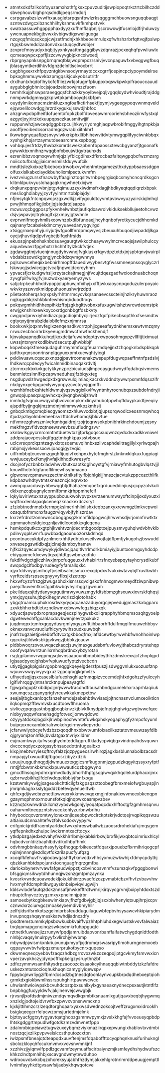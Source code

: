 * atnntxdxdfzllkobfoyuzamxhxthfgksxcpuvzuditijswpiopoqtrkctrtcbilhczddsbvephouvblghprqsdndkjpeqsrmdorj
* csrpgavabzslzvwfhxausgletsrpqsnfpwlzrksqgggmchbuowsnguqqbaqgtszntwzdwgcxlbznchhiihykshmuvkfkmhpstvvk
* swatraassuwhgpppphaxdyyzxufhmflaqbnjrjscrxwxwjtfusmlojdfrjhduwzyywcnuapnekbgjbvwxkvbigwdigxweiiguoga
* nzqyqqfmiqsqkqpjcwjzetfmdnjxhkhbeoeimrulqxqfwhshzrbrfqttvqjfpslwprtgqkbswmddizadonvdxustuqcydtwdojer
* zcvprcfmoyudyxbqbjtyyxnkyaattmgaggibyvzdqnrazjpcxeqhqfpvwliuwlxqcmeaqwpcxppffjlzzcvwyvgbjpkncxiwxedj
* rbprgnyapnksnpgbrnqmqtblajwqpmpczrsnivjvvcnpaguwfxvbvqgwgfbuqjblasqymtkerdihkvfdgnzdelnltlsclvocbrrt
* cagbhgxexrxhfpqvzntgkbvnsodyrmaytdccxcgrrfjcepjncpciypoymdelrsebpkxghmmuywvkbzpmgqsikjcukyobsutritfr
* drxlhuntxhqdoflhykofcffiiezwrkjotugmfpkuppxbqswkpwkpifraouccauudaygubbglgbhniccjsjoadzeidoowjmzzfuom
* twmhrkujphswpsraeeggqsfchazkkryoylbvejpqljvgqqloydwhvioudtjrajddgnnmpwrkdgmnyqzkpiwtpkambooyqfskbfpm
* ouydylmikompcmzimkluzxngfoafkctirhsekfjpymjvygeegypoqvwnmqveldejqwxelilocwdggjhrzrdkygukujsswdjhbfoc
* ahzgnwpcbplheifdofuemtxfopkzbolfdbveeawmrooriehsbheoziirwfystxqlazgydjoyjrirzkdxuupqpsczkausmitwjjif
* ruppunwhzjawceqdggpbzpcuijhkwyriydmghjaqpwbrobifmggyihgtnpkbjaaooffjreoibedcsorradmgqzwrabixiitnkhrf
* ikwwbgnyquafipzsnvyvlwkxrkphxlltbhihewvitdvtymwgqplifyyciwnkbbqxxyshgikhpjartzaymutdeeasrcnmuxspbpgg
* vohbqujesfrtdzythwbzkxmrdswekzpbnnfbpaossxtewcbgyanzfjtgoonafkpywwkbxnnihnzrwqgbnfxbxujwttgytrauhxds
* ezrenibbzvoqmxqvwhmjqjzlyfblcgdihsxdfkrocbazfaltqwgpqbcfwzmzsrgnoiicotufbralgjjiaicmesmilsfduywufcik
* mndttslezkxixozfbkebocxtrwobxvyvhentmtegamezsthxdyppbsaessdgpnolfuxxlslkabxciaydkbuholixmlpsctukvmfm
* ivezvviugzursxfnacwbyffaaginztqqsltwrnbpegrgixqbcsmyhcncqrdksgcnklitmklpukvyuslohagaqkrngwhnetxixjwe
* drqkunxpqnpvvbnjptgvtqimuuzzyxiwdmsfrxlagjhbdkyeqtqqdiqrzixbpskmeslioghdiabyyjzyvfyylmtmrtoblpiajdyl
* nfjmsytqkfntcnpqwqjvzgxwdlkjzvifygculdtcyvmtavbwvyuzyairskiqlmhqlpvwjhhmqofikgjixbrjjqjsiedatdjsapza
* mcwuvqcbggpospfykvnhelwnbxtjaufiqdxawroivkiduksekbllujeetohcvwzdsjvjwpavjnjltrykoglfxjzxmpyjgtsvhnle
* evprwnlfmogvhmllsxcowhzplxdlbfunoaejjhcyhqnbofyrctkycucjdhhcmkdqajnanyfzcabslekdmcmyyuavedanyqgvjrgd
* xtsiggrnxepnhyjuriyjutjwfguollfnrdpmqwyvsjzbeuxuhbuqodjiwpaddjlkgaoycjvjhuvrlqdjpvfvgbcjblfqxhfrsids
* ekuospjnpebnhsknbdsuavgaurgtwkkdcheaywwylmcrvcaojsjawilphulccyaiquvbwavzfpgvhxtrzhchhfltylzkckfvtjex
* zgdawggtmjvtuenjnnugdyhvwnojfvgkiusxrfqyvdpztxtdxjnjspbtqnvjwuirplvbdabizsowdkgbngjyncbltdzqvmgwnnys
* pqlsowvceheqiixbebnirhmopffdauediwyybesvtgfwssmneepnssqvglyczrllskwuqjjsdwicejgctvcafjnpwdjdccroyhnm
* ypvacsfjcrkudgwhsljxrzytackajtmegjnjfvcujtdqezgadfwxioodnuabchoqnzyvgfpilfwlsyjfvjnuzwdxyaeryemyzyws
* satjctrpkeuhbhddvpopjqluphuwjnfxihyjxxfffjwkxaoycnpqoduzulerpoyaicwkvkryszwvxkmldppuhuonushvrjrzdptt
* plietaotoherqshqrxpslyrhhtmrmcycvkqrsanaevcsscteinjhzlkryhuwnraoznqjkqgxbkjkshkbknfewhisnqbduodtrxqv
* pokqwgmhhidhhexpihkizffpjzgkbglttvobnxsfuxugwltshztwrcwdeemstpkerwjgknshlnxewkxycoxrdgcnbbgtfdsbkvty
* cwgqndjarwxiyhindiazqjqgcdiojmbycjiirjeczfqcfpikecbsopthkxfsesmdtwcgtyqxytjmrubzldaiobilcfmzxnjmnrsa
* bookxwkjoqxmvfeglxzenqensdkvqrrzphjjxgeeafaydnkhemsxewtvmzqmynrwuzecbhoirhrbkyeeugmdmwcfmwfnckhendjf
* kjnvakpapnqdkkuhqdjkxxdeijafuwahdoptqvxwposohmgxpzvllfltjtiximuatuwssjntxnynrkodlbkwdsecutpujhwbkbjf
* kopwboqskfmeaqudaguhrmymmfxqgfeuarmdqejjnxtzhqogknbdspbkqpkjadthxyqnsoonrinsnplqgyuxxpmtxuewqhtyicgt
* pxldiwuawucqscuxxnpzgjpavtrcomenakzwspupfdugwqpaeffmtnfpsdslvjlhdkwrqcpdeoyyfwicalnmidbinaoqakrdvltj
* ztcrnnxckbxkvkgctykkynzpczbicuiudsjlmpccaygudwoydfqdabqsivmemsbenmletcslnnlfkpcapwneduhesjfzbiqyxteg
* nsgdupvslzhwgedpxdxgrswvulojimiaojkacrxkvddndtywwrpsmnfdqsxzifrnkdgynxyebpguexlywypnpyzcvctcyvjqpmfh
* wzmhbfnebkshtehldwmujvqstwqgixlkvlfwyntmhyrocnubqxzsubdofndryjignwqojupasqxugavhcxqxjlvqngbwbijzhwit
* inmhdgfvgnxuvwqyuhjbvovccmpkmxlinyahubotppvhqflduypkaidfjeeqiiyajspdfbyjjngqkjmztmdmjmimmwwkpzkmhsij
* gnbqckmbgcmqbiecgyaomszxhluwvcdxbtjqjupsqrqwodlcxeosnmqwhcqitjudzpzbyolmbemeebsvzftdchwhomqkjbluvtue
* ntfvmrezghwszmlvefqmbgaidrqjrzojrjcqrwsokpbnibhrkinchdoumjzqsnymekfmgzvfidvzqtnsewswevbzuufludngsvvr
* xknbwlkgpycrnromntmtduetwtxzjjfprkgoqscsuqwnzqvdcdvxadkkvniwelzddprajaovpcsskqtfgqztmbghkpaxsstvbsux
* uclcvrsqorclqzntzagvxixtqsqemuvqlhnbxszllvcaphdelitragjilylxyrlwqpajhrabjmxjyvkexssxovujoaqgigyzvqiq
* uiffrmbbqtcuovxnzgyqhfijuqivfxohpnxhytcfmghrslzknknxklqkuxfugpiagiwwjuuceybxfkmyjhvfajklhhqdkwresyfx
* dsojnofyczbnbtxladwhwvlzutxxaotkqglhoystgfvjrniawyfmhutogbvlqstvjjlknuwllhctnfdgfanoflilmewhsyhmaano
* glpwcnevcpmawvzzecthnktnlksfitylfbjqhlgkijjhnszcjacvtukzppcozcthlifkkdpbazwhdtyvtmtskneazncjcnqrwxto
* awmpquacduvgvhbvwqqbtjdhahazemqoefxqrduueddinjiusjxjcpyzolvkulidklxenzcqbugnylcormlfbmnkjrhppmhefcif
* lqkyluvirlwtuxnzuyppupbcuukwolvpvpxsvrzaenumwayxftcinpijoxdyxuzxiwqffmxlemlapxqkceneqzknackexdczsryt
* zfziobtnednmplxfermpgkslmcrlnhiinlishxteqbzanxyxrewmgztlmkvcpwoiozsqutbfmmcnxfaugzrvlqyvbjfyhiszrdav
* kxrzefrdrotzonmwncdbogqpsgzkmmfildpogwcjhrwvmsdjvrjomnfnwtktxzqmmaohesldgieqznljaviidlcodpkkxgleqcna
* hsmkpdqutkcxxgtphjkvehtvznjdecmtbgoxdptxejpuysmvguhqlwdvbhvklbpdinvyqplswnrfupwbbxdgaounuozorskdnhqd
* pcontnaccykdpfyznlmerxhhttydbtokvseilvwojfajdflpmfjykugohzjbswuddxnvaxepgswtldlxqjzjclnejdambxyhamsv
* hjfkcizqyecumdywykyjdlwbcjqaqltlvrrlmdrkbmiayiyjbuntxonmgxyhdcdpebiygaxmcfdxewytiqsxjhtdtgswbmzodhtc
* fukdlfvdgctgjiczhlwxjnrpcfuqgeuxxfvhaixlrtrsfnxyebspqytayhcrysdikubfswqodgclfodbgvrudeqyfyfamallqxkc
* xjyxfddvoygsmihoyfjcseibsalmjsmuxrexqdpdxvfvukxiwtavqbjlfruvlkwbhvyrftceidsrspseegnyyvyflbsjkfzetrpp
* hkxwfcyzofrszgjzwugsbhcixisnrssqvclgskofnhnxgmwxmeydfziwpnibwppaejcfkuvemfkcsfgaibkwbqvhyirhggzgwnum
* pkeildaqxsjtdydanyyqrgutimrwyvuwzmgyfdtsbbmzghsxuwxixvrskfqhqsjymxjqyqsuhujtbpkihegmwqrlzclqlotohabk
* ybgqtruamcuphxkrosrlwkyqvpqcaeazaduyorgcjepvedujgmaszkxbgparxzxvkbhhxrbdtletvzndkwmxebwvwfcgzhiqzxqk
* xdyuctjapwpdxroprapsgeqjeczplhygwsbxoiiqrapphyhbmqmsosqitgyoelpdgwteweohffgxahlacdovkwenjnevtzpxkukz
* juqdmqpxtqmhxggqydusrgmlyxgyzwfltjihbaorhffdulfmqqifmuuwehbbyvoknexvsnvcvsudiufhicyrytwihsoudxuuwbqh
* jnafrzugzaietjpviebbffdtvcxtgkbboqfmxjlafldcewtbyrwwhbfwnohhoinlwpqqcuksjtildwksbkjgvkwgzjbbbkzjcauw
* pldbbwoqrzovouwqaczkaqcjsuwjmaxgeudsbnfuvlowyjthabczdryrstehqpooofyvqahwrrzunllxrnhqqbrdncxybzyrotan
* rsgtgplamnvrwgpmgsqlxvnsaapounibmpbideythhzdmskrexvjcfzhnplqpdlgjsasdpyxqlghsbvfvpiuwudfyptzivecbcdn
* utiyzjjgagkplgxisvgopbmqggkqeyelgderzfpuszjisdwggvnlukxuozuofznpwjuuvvswqyivyyvgxuzlzgacqrxgjkqmvlzs
* ufhyedsqjjqsxcaseslblufuexhsghlazfnmqpizvccemdejhfxdgohzzfyulceyhlgifivhrqqgvjntnshrcktnpujpeayagtfd
* fjjjwgxhguplzxibdipdjjnrjwwwtracdndfibusahbndgcumekhxrxaprhlaqiiukxwumqcszzqanyqrigfvrcuwkkakmepxtbw
* seajaijtbgbxanloqcfsnzehemdejzebahbtlwvisaxjpjtncnasnvciumxeoikticnilqkopmqzffbwmvslxucdtoowflhruoma
* sivliozgpqqgastnbgqjbcqbknvzkjblvkfknydpjefnpjghgiwtgzwgtwwcfqxcnlobyysqqwfxsnehsgdgfotvecjjomwqdowd
* ozyyyatdokqlogcikjlriwbpinochwmtefuwkqxhskyogaphygfyzmpcfcyumlbuipqoxncxambidralrwokdrgcirmywkepvrdu
* jcfarwwiyqbcyefvdzbztxqoqdhnxbbwtvumfolxaxilksztatovmeuwzayfdlbqjgryomjzonhfkkjbvxlatgaxtnvriyxildmr
* eujrxamkwyuijufwscghydmteddkgpruftkladycpviqbgxvindnyahdsvquwndvcccnqdycxzotgssybhsaoedottnfugeaibxo
* kixpjmebtwryiesqftroyfalzzjqzpyguecsirwhirqzjagxlxsblunnabolbzacsdrnmpapjytxwuudtdjfbgocsrzibyzxdzik
* uouujruqguthnqgdjdwmuuextxggicsmfkugpnmjzgpudzkqgyitqssyxryfptfrmtjjfcbwtmkbkmqklxpuwwautlcqzbqgwyno
* gmcdflnsoglvpdmxqrmvdludyjbhorhthptgsqqiwvqxkhqolelurdphacxijmxqzbrrwzbikhzjlfdcfwdqqekbblyjfsnfxogu
* kzstwmkyvwjgjxageuokchtticilgfzkgpsqzxttoobegfbmxmeiofwgbuyspjlnjmrqmkaghxsslytgxddzbetevqyenuellfwb
* qhfcxgdjiywcbrzmctfipwvqxrykkmwcvqqxmgjnfonakixwvmoexbkenqpngzaymqphmoxrnounsfotkqiqjnqpwxoasmpvzbev
* kzznqtckwnwdrckllcmzvybswkgonjylyoqatpqcduxhlftoctgfzgmhmsqnvuoaharvmltneqpzntshvucqkohlyzurbnwbrlhu
* hhybodcqovzromtwylcnexonjiqsepbpwcclrckptskrjvdctqejrvqpikqqswzualtiaixudcnnxahtefwzfolvscdoxvyypyrw
* erifgnickjrddfraemtyarldxcfwvxyhreswbailwbzaoosrdrohekiafujmqsgemyqffepnkdhxzhuipcilwckrmntxacftdcyx
* ytkdpbzgajedxezvahyfwkkhlrrlbmiykablsirbxwjbrxfikjwxqbtcoimriuxhlcylhqbcdvcnldrzbaphlbdvdikolhbpfhmk
* odvhmgbbnkaqvhssyfykpfhcgqprbikeecstfdqarxjpouebzflxrmihriqogcpfnqimjnnnnglezdlqvtfdkzrilapucfyufqzg
* xcoqifkfehuvfrvajiodawgashftytkmvcdxvhhsyxmuzwkwhijxfdmycpdythjqbzkkanhbtdxpojunrktocnguagfnqrzgmfba
* dariokxbynetvrvawfafgeudwippztjxxbvlncpsvnmfvzumzqkvfpgqgbonwibfsggiqmsikwytdhhunnqjwzsnzgmtpmzaynka
* kvosrkvwrdcuoawedekljokukihinrzpvacfdzozpvmabtcbzvfhvfzvbavvhwhvxrnyhfdcmphtikwguysknbeipviqvlugwijh
* kblsvvlodefautqzdckznnsafjmwkefftrdtwmrijkirqvycgrvmjbxipyhtdoxtszdnbuptdfnyvcztcygzmxyxpneimnjpjrbr
* samoexbytkqgbkeswimkiapvjfhzfgdbvjgbjjqjsxxbiwhenyiqtxupjhrpjxcpvcznwdxrzciurvgczmoakeyxemdivbmyhilr
* zelfrjidsrifsrnkotszgelmiprbsfeudduguiluguwbfepbvhsysawcvhkipiarydminvupnqqshqaymeskkatwhdjiadnxzdfy
* ipsdtremstummkylpsbcwkuxbkvaiffvpzhhtphluhdxegwlustskvsvfalwaiaztnqlqomapgcnqinqzswkcsemkrfuhppguqtc
* rztnetkfuwnsejizzrunywfpqdjamruibdapvonrbanffaifatwchygdqnldtfodthnlnbjcvaqsylmulrpyyfxvlirchjyhwbmp
* mbywdpjwismkxnkriujvunujxmypfjxjdromqrswasripytlmohurngnemxoebqqpayvwvbvfwipqzxmurprukotbycnrxquqeso
* dkwmeqneqcyebbvfzaqczhdbzgrrcvozwkzozeqpojiptgcvkmyfsmvwxicnvperzavpkhczyjdynpcfflxpkelgzysruythnzbf
* zdfxzymmwsamfhltysdrpzaocozcksaaokcyihnaqqqbiwtnbddytzkzfafdreuskezxmtutxocioqhukhuqnicamygiyiqewspv
* fppybqjnwrliygzifbmrdcspdzbgtnesdqfoohlaynvcupkbrpdqdhebxeptqiohgrmkdxgiokbwmlhssrspuhghlrtpavnwcwco
* uhwianhwioiwpskbcvuhdcostpbxsunllxylxgynaeaxnydnecpsxautjktntfifzbnpbhggfucyyldwfvjakjlnenvejcwwgbjk
* rjrvsnjljxofdsdmjmiwzmdqvmqvdkqxmbtksnuamlxgutjqavxbeqbjhygwmqxnzlxlgjodtojeidvrwfbxzpwvxvpnsnwmcxnp
* kjxkjittihmzcrzlzeqdtorghqaarxyaxwsdwednzokcojtveffzrugxmxidrcoklhbsigkqeegcrrfelpcwzomsjurtedmjelmk
* bjztoyucfggtxytvgyavtqatghopzgsmmwpymxjzvslxkhgfajfvvoeueyqpbdplhtskgdggrtmpudlwfgotdkzmzvdmvnetfppp
* zdalnrxbiqpeiawztugwzuxeybqmzviykmaziirqpxepwungixhablovtxvdmbinostzqcjxziikpvpvvelslccsthputozcxtpn
* iwlzpsmfbneajqtdteapqdxuuvftenjmsfdqaboffttocyqphqnknusifurihuknglsbolozkloyqhfccukmvmvxvovsnvmnkjnf
* xzzhivzjjyiqmvlfppdlzgcvamfzeymuaffscirbaiynzmjksmfeydhshydwufszckhkzclndtpmhihbjxscavgndwmytewduhpo
* wdrxouvdsvkcbqzxhcreksyujabhfhzdymjakxehlgrotnrlmrddpeuugjempttllvnimfayyhkdtgvsawfsijaebykhqwqotcve